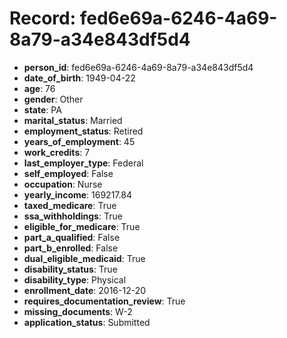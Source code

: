 # Record: fed6e69a-6246-4a69-8a79-a34e843df5d4

- **person_id**: fed6e69a-6246-4a69-8a79-a34e843df5d4
- **date_of_birth**: 1949-04-22
- **age**: 76
- **gender**: Other
- **state**: PA
- **marital_status**: Married
- **employment_status**: Retired
- **years_of_employment**: 45
- **work_credits**: 7
- **last_employer_type**: Federal
- **self_employed**: False
- **occupation**: Nurse
- **yearly_income**: 169217.84
- **taxed_medicare**: True
- **ssa_withholdings**: True
- **eligible_for_medicare**: True
- **part_a_qualified**: False
- **part_b_enrolled**: False
- **dual_eligible_medicaid**: True
- **disability_status**: True
- **disability_type**: Physical
- **enrollment_date**: 2016-12-20
- **requires_documentation_review**: True
- **missing_documents**: W-2
- **application_status**: Submitted